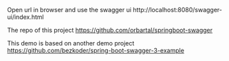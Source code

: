 Open url in browser and use the swagger ui
http://localhost:8080/swagger-ui/index.html

The repo of this project
https://github.com/orbartal/springboot-swagger

This demo is based on another demo project
https://github.com/bezkoder/spring-boot-swagger-3-example